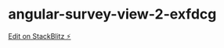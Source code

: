 # angular-survey-view-2-exfdcg

[Edit on StackBlitz ⚡️](https://stackblitz.com/edit/angular-survey-view-2-exfdcg)